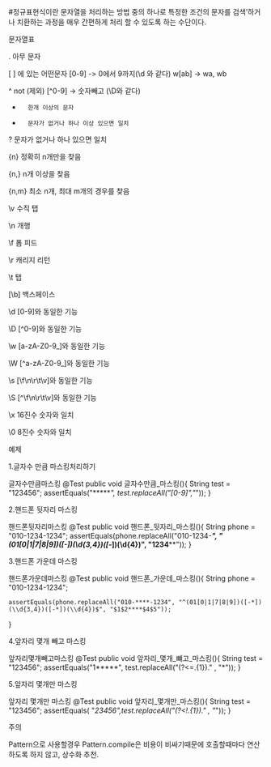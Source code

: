 #정규표현식이란
문자열을 처리하는 방법 중의 하나로 특정한 조건의 문자를 검색’하거나 치환하는 과정을 매우 간편하게 처리 할 수 있도록 하는 수단이다.


문자열표

.	    아무 문자

[ ]     에 있는 어떤문자 [0-9] -> 0에서 9까지(\d 와 같다) w[ab] -> wa, wb

^	    not (제외) [^0-9] -> 숫자빼고 (\D와 같다)

+	    한개 이상의 문자

*	    문자가 없거나 하나 이상 있으면 일치

?	    문자가 없거나 하나 있으면 일치

{n}	    정확히 n개만을 찾음

{n,}    n개 이상을 찾음

{n,m}	최소 n개, 최대 m개의 경우를 찾음

\v	    수직 탭

\n	    개행

\f	    폼 피드

\r	    캐리지 리턴

\t	    탭

[\b]	백스페이스

\d	    [0-9]와 동일한 기능

\D	    [^0-9]와 동일한 기능

\w	    [a-zA-Z0-9_]와 동일한 기능

\W	    [^a-zA-Z0-9_]와 동일한 기능

\s	    [\f\n\r\t\v]와 동일한 기능

\S	    [^\f\n\r\t\v]와 동일한 기능

\x      16진수 숫자와 일치

\0      8진수 숫자와 일치


예제

1.글자수 만큼 마스킹처리하기

글자수만큼마스킹
@Test
public void 글자수만큼_마스킹(){
    String test = "123456";
    assertEquals("******", test.replaceAll("[0-9]","*"));
}


2.핸드폰 뒷자리 마스킹

핸드폰뒷자리마스킹
@Test
public void 핸드폰_뒷자리_마스킹(){
    String phone = "010-1234-1234";
    assertEquals(phone.replaceAll("010-1234-****", "(01[0|1|7|8|9])([-*])(\\d{3,4})([-*])(\\d{4})", "$1$2$3$4****"));
}


3.핸드폰 가운데 마스킹

핸드폰가운데마스킹
@Test
public void 핸드폰_가운데_마스킹(){
    String phone = "010-1234-1234";

    assertEquals(phone.replaceAll("010-****-1234", "^(01[0|1|7|8|9])([-*])(\\d{3,4})([-*])(\\d{4})$", "$1$2****$4$5"));
}


4.앞자리 몇개 빼고 마스킹

앞자리몇개빼고마스킹
@Test
public void 앞자리_몇개_뺴고_마스킹(){
    String test = "123456";
    assertEquals("1*****", test.replaceAll("(?<=.{1})." , "*"));
}


5.앞자리 몇개만 마스킹

앞자리 몇개만 마스킹
@Test
public void 앞자리_몇개만_마스킹(){
    String test = "123456";
    assertEquals( "*23456",test.replaceAll("(?<!.{1})." , "*"));
}


주의

Pattern으로 사용할경우 Pattern.compile은 비용이 비싸기때문에 호출할때마다 연산하도록 하지 않고, 상수화 추천.
